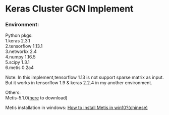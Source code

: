 # Keras Cluster GCN Implement

### Environment:
Python pkgs:  
1.keras 2.3.1  
2.tensorflow 1.13.1  
3.networkx 2.4  
4.numpy 1.16.5  
5.scipy 1.3.1  
6.metis 0.2a4  

Note: 
In this implement,tensorflow 1.13 is not support sparse matrix as input. 
But it works in tensorflow 1.9 & keras 2.2.4 in my another environment.

Others:  
Metis-5.1.0([here](http://glaros.dtc.umn.edu/gkhome/metis/metis/download) to download) 

Metis installation in windows:
[How to install Metis in win10?(chinese)](metis%20installation.md)
